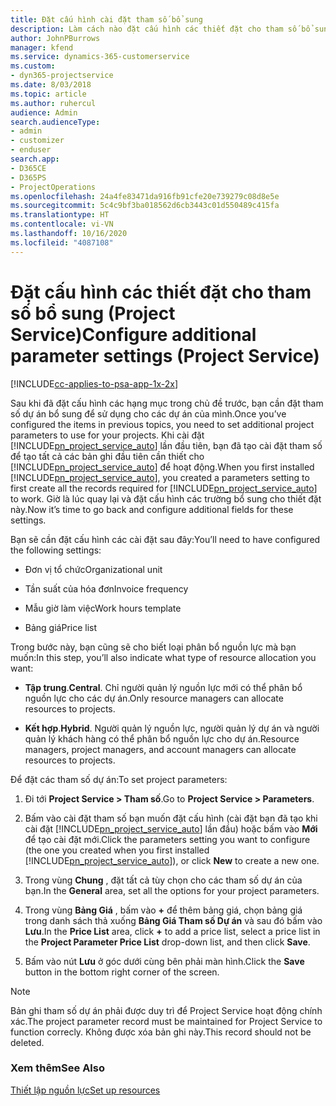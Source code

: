 ```yaml
---
title: Đặt cấu hình cài đặt tham số bổ sung
description: Làm cách nào đặt cấu hình các thiết đặt cho tham số bổ sung trong Project Service
author: JohnPBurrows
manager: kfend
ms.service: dynamics-365-customerservice
ms.custom:
- dyn365-projectservice
ms.date: 8/03/2018
ms.topic: article
ms.author: ruhercul
audience: Admin
search.audienceType:
- admin
- customizer
- enduser
search.app:
- D365CE
- D365PS
- ProjectOperations
ms.openlocfilehash: 24a4fe83471da916fb91cfe20e739279c08d8e5e
ms.sourcegitcommit: 5c4c9bf3ba018562d6cb3443c01d550489c415fa
ms.translationtype: HT
ms.contentlocale: vi-VN
ms.lasthandoff: 10/16/2020
ms.locfileid: "4087108"
---
```

# <a name="configure-additional-parameter-settings-project-service"></a><span data-ttu-id="b9afd-103">Đặt cấu hình các thiết đặt cho tham số bổ sung (Project Service)</span><span class="sxs-lookup"><span data-stu-id="b9afd-103">Configure additional parameter settings (Project Service)</span></span>

[!INCLUDE[cc-applies-to-psa-app-1x-2x](../includes/cc-applies-to-psa-app-1x-2x.md)]

<span data-ttu-id="b9afd-104">Sau khi đã đặt cấu hình các hạng mục trong chủ đề trước, bạn cần đặt tham số dự án bổ sung để sử dụng cho các dự án của mình.</span><span class="sxs-lookup"><span data-stu-id="b9afd-104">Once you’ve configured the items in previous topics, you need to set additional project parameters to use for your projects.</span></span> <span data-ttu-id="b9afd-105">Khi cài đặt [!INCLUDE[pn_project_service_auto](../includes/pn-project-service-auto.md)] lần đầu tiên, bạn đã tạo cài đặt tham số để tạo tất cả các bản ghi đầu tiên cần thiết cho [!INCLUDE[pn_project_service_auto](../includes/pn-project-service-auto.md)] để hoạt động.</span><span class="sxs-lookup"><span data-stu-id="b9afd-105">When you first installed [!INCLUDE[pn_project_service_auto](../includes/pn-project-service-auto.md)], you created a parameters setting to first create all the records required for [!INCLUDE[pn_project_service_auto](../includes/pn-project-service-auto.md)] to work.</span></span> <span data-ttu-id="b9afd-106">Giờ là lúc quay lại và đặt cấu hình các trường bổ sung cho thiết đặt này.</span><span class="sxs-lookup"><span data-stu-id="b9afd-106">Now it’s time to go back and configure additional fields for these settings.</span></span>  
  
 <span data-ttu-id="b9afd-107">Bạn sẽ cần đặt cấu hình các cài đặt sau đây:</span><span class="sxs-lookup"><span data-stu-id="b9afd-107">You’ll need to have configured the following settings:</span></span>  
  
-   <span data-ttu-id="b9afd-108">Đơn vị tổ chức</span><span class="sxs-lookup"><span data-stu-id="b9afd-108">Organizational unit</span></span>  
  
-   <span data-ttu-id="b9afd-109">Tần suất của hóa đơn</span><span class="sxs-lookup"><span data-stu-id="b9afd-109">Invoice frequency</span></span>  
  
-   <span data-ttu-id="b9afd-110">Mẫu giờ làm việc</span><span class="sxs-lookup"><span data-stu-id="b9afd-110">Work hours template</span></span>  
  
-   <span data-ttu-id="b9afd-111">Bảng giá</span><span class="sxs-lookup"><span data-stu-id="b9afd-111">Price list</span></span>  
 
<span data-ttu-id="b9afd-112">Trong bước này, bạn cũng sẽ cho biết loại phân bổ nguồn lực mà bạn muốn:</span><span class="sxs-lookup"><span data-stu-id="b9afd-112">In this step, you’ll also indicate what type of resource allocation you want:</span></span>  
  
- <span data-ttu-id="b9afd-113">**Tập trung**.</span><span class="sxs-lookup"><span data-stu-id="b9afd-113">**Central**.</span></span> <span data-ttu-id="b9afd-114">Chỉ người quản lý nguồn lực mới có thể phân bổ nguồn lực cho các dự án.</span><span class="sxs-lookup"><span data-stu-id="b9afd-114">Only resource managers can allocate resources to projects.</span></span>  
  
- <span data-ttu-id="b9afd-115">**Kết hợp**.</span><span class="sxs-lookup"><span data-stu-id="b9afd-115">**Hybrid**.</span></span> <span data-ttu-id="b9afd-116">Người quản lý nguồn lực, người quản lý dự án và người quản lý khách hàng có thể phân bổ nguồn lực cho dự án.</span><span class="sxs-lookup"><span data-stu-id="b9afd-116">Resource managers, project managers, and account managers can allocate resources to projects.</span></span>  
  
 
<span data-ttu-id="b9afd-117">Để đặt các tham số dự án:</span><span class="sxs-lookup"><span data-stu-id="b9afd-117">To set project parameters:</span></span>  
  
1. <span data-ttu-id="b9afd-118">Đi tới **Project Service > Tham số**.</span><span class="sxs-lookup"><span data-stu-id="b9afd-118">Go to **Project Service > Parameters**.</span></span>  
  
2. <span data-ttu-id="b9afd-119">Bấm vào cài đặt tham số bạn muốn đặt cấu hình (cài đặt bạn đã tạo khi cài đặt [!INCLUDE[pn_project_service_auto](../includes/pn-project-service-auto.md)] lần đầu) hoặc bấm vào **Mới** để tạo cài đặt mới.</span><span class="sxs-lookup"><span data-stu-id="b9afd-119">Click the parameters setting you want to configure (the one you created when you first installed [!INCLUDE[pn_project_service_auto](../includes/pn-project-service-auto.md)]), or click **New** to create a new one.</span></span>  
  
3. <span data-ttu-id="b9afd-120">Trong vùng **Chung** , đặt tất cả tùy chọn cho các tham số dự án của bạn.</span><span class="sxs-lookup"><span data-stu-id="b9afd-120">In the **General** area, set all the options for your project parameters.</span></span>  
  
4. <span data-ttu-id="b9afd-121">Trong vùng **Bảng Giá** , bấm vào **+** để thêm bảng giá, chọn bảng giá trong danh sách thả xuống **Bảng Giá Tham số Dự án** và sau đó bấm vào **Lưu**.</span><span class="sxs-lookup"><span data-stu-id="b9afd-121">In the **Price List** area, click **+** to add a price list, select a price list in the **Project Parameter Price List** drop-down list, and then click **Save**.</span></span>  
  
5. <span data-ttu-id="b9afd-122">Bấm vào nút **Lưu** ở góc dưới cùng bên phải màn hình.</span><span class="sxs-lookup"><span data-stu-id="b9afd-122">Click the **Save** button in the bottom right corner of the screen.</span></span>  

> [!NOTE]
> <span data-ttu-id="b9afd-123">Bản ghi tham số dự án phải được duy trì để Project Service hoạt động chính xác.</span><span class="sxs-lookup"><span data-stu-id="b9afd-123">The project parameter record must be maintained for Project Service to function correcly.</span></span> <span data-ttu-id="b9afd-124">Không được xóa bản ghi này.</span><span class="sxs-lookup"><span data-stu-id="b9afd-124">This record should not be deleted.</span></span>

### <a name="see-also"></a><span data-ttu-id="b9afd-125">Xem thêm</span><span class="sxs-lookup"><span data-stu-id="b9afd-125">See Also</span></span>  
 [<span data-ttu-id="b9afd-126">Thiết lập nguồn lực</span><span class="sxs-lookup"><span data-stu-id="b9afd-126">Set up resources</span></span>](../psa/set-up-resources.md)
